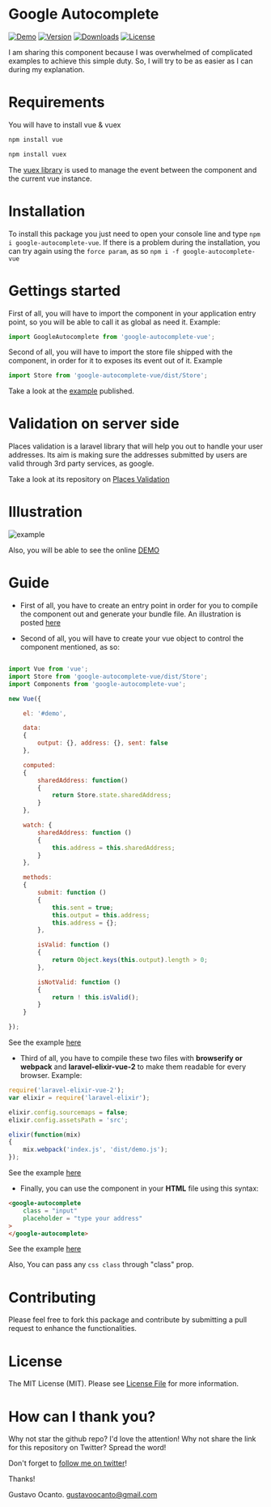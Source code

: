 # Google Autocomplete

<a href="https://gocanto.github.io/google-autocomplete/"><img src="https://img.shields.io/badge/online-demo-green.svg" alt="Demo"></a>
<a href="https://www.npmjs.com/package/google-autocomplete-vue"><img src="https://img.shields.io/npm/v/google-autocomplete-vue.svg" alt="Version"></a>
<a href="https://www.npmjs.com/package/google-autocomplete-vue"><img src="https://img.shields.io/npm/dt/google-autocomplete-vue.svg" alt="Downloads"></a>
<a href="https://github.com/gocanto/google-autocomplete/blob/master/LICENSE.md"><img src="https://img.shields.io/npm/l/easiest-js-validator.svg" alt="License"></a>


I am sharing this component because I was overwhelmed of complicated examples to achieve this simple duty. So, I will try to be as easier as I can during my explanation.

# Requirements
You will have to install vue & vuex

```js
npm install vue
```

```js
npm install vuex
```

The <a href="http://vuex.vuejs.org/en/intro.html" target="_blank">vuex library</a> is used to manage the event between the component and the current vue instance.


# Installation
To install this package you just need to open your console line and type ```npm i google-autocomplete-vue```. If there is a problem during the installation, you can try again using the ```force param```, as so ```npm i -f google-autocomplete-vue```


# Gettings started
First of all, you will have to import the component in your application entry point, so you will be able to call it as global as need it. Example:

```js
import GoogleAutocomplete from 'google-autocomplete-vue';
```

Second of all, you will have to import the store file shipped with the component, in order for it to exposes its event out of it. Example

```js
import Store from 'google-autocomplete-vue/dist/Store';
```

Take a look at the <a href="https://github.com/gocanto/google-autocomplete/blob/master/src/js/index.js#L8-L9" target="_blank">example</a> published.


# Validation on server side

Places validation is a laravel library that will help you out to handle your user addresses. Its aim is making sure the addresses submitted by users are valid through 3rd party services, as google.

Take a look at its repository on <a href="https://github.com/gocanto/places-validation"> Places Validation </a>


# Illustration

![example](https://github.com/gocanto/google-autocomplete/blob/master/src/images/example.gif)


Also, you will be able to see the online <a href="https://gocanto.github.io/google-autocomplete/" target="_blank">DEMO</a>


# Guide

* First of all, you have to create an entry point in order for you to compile the component out and generate your bundle file. An illustration is posted <a href="https://github.com/gocanto/google-autocomplete/blob/master/src/js/demo.js" target="_blank">here</a>


* Second of all, you will have to create your vue object to control the component mentioned, as so:

```javascript

import Vue from 'vue';
import Store from 'google-autocomplete-vue/dist/Store';
import Components from 'google-autocomplete-vue';

new Vue({

    el: '#demo',

    data:
    {
        output: {}, address: {}, sent: false
    },

    computed:
    {
        sharedAddress: function()
        {
            return Store.state.sharedAddress;
        }
    },

    watch: {
        sharedAddress: function ()
        {
            this.address = this.sharedAddress;
        }
    },

    methods:
    {
        submit: function ()
        {
            this.sent = true;
            this.output = this.address;
            this.address = {};
        },

        isValid: function ()
        {
            return Object.keys(this.output).length > 0;
        },

        isNotValid: function ()
        {
            return ! this.isValid();
        }
    }

});

```

See the example <a href="https://github.com/gocanto/google-autocomplete/blob/master/src/js/demo.js" target="_blank">here</a>


* Third of all, you have to compile these two files with **browserify or webpack** and **laravel-elixir-vue-2** to make them readable for every browser. Example:

```javascript
require('laravel-elixir-vue-2');
var elixir = require('laravel-elixir');

elixir.config.sourcemaps = false;
elixir.config.assetsPath = 'src';

elixir(function(mix)
{
    mix.webpack('index.js', 'dist/demo.js');
});
```

See the example <a href="https://github.com/gocanto/google-autocomplete/blob/master/gulpfile.js#L10" target="_blank">here</a>


* Finally, you can use the component in your **HTML** file using this syntax:

```HTML
<google-autocomplete
    class = "input"
    placeholder = "type your address"
>
</google-autocomplete>
```

See the example <a href="https://github.com/gocanto/google-autocomplete/blob/master/demo/index.html#L50-L54" target="_blank">here</a>


Also, You can pass any ```css class``` through "class" prop.


# Contributing

Please feel free to fork this package and contribute by submitting a pull request to enhance the functionalities.


# License

The MIT License (MIT). Please see [License File](LICENSE.md) for more information.


# How can I thank you?
Why not star the github repo? I'd love the attention! Why not share the link for this repository on Twitter? Spread the word!


Don't forget to [follow me on twitter](https://twitter.com/gocanto)!

Thanks!

Gustavo Ocanto.
gustavoocanto@gmail.com
